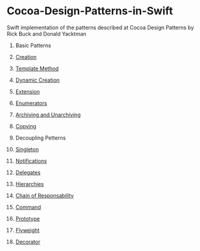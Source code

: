 # Cocoa-Design-Patterns-in-Swift
Swift implementation of the patterns described at Cocoa Design Patterns by Rick Buck and Donald Yacktman

1. Basic Patterns
  1. [Creation](https://github.com/asalom/Cocoa-Design-Patterns-in-Swift/tree/master/DesignPatterns/DesignPatterns/Basic/Creation)
  2. [Template Method](https://github.com/asalom/Cocoa-Design-Patterns-in-Swift/tree/master/DesignPatterns/DesignPatterns/Basic/Template%20Method)
  3. [Dynamic Creation](https://github.com/asalom/Cocoa-Design-Patterns-in-Swift/tree/master/DesignPatterns/DesignPatterns/Basic/Dynamic%20Creation)
  4. [Extension](https://github.com/asalom/Cocoa-Design-Patterns-in-Swift/tree/master/DesignPatterns/DesignPatterns/Basic/Extension)
  5. [Enumerators](https://github.com/asalom/Cocoa-Design-Patterns-in-Swift/tree/master/DesignPatterns/DesignPatterns/Basic/Enumerators)
  6. [Archiving and Unarchiving](https://github.com/asalom/Cocoa-Design-Patterns-in-Swift/tree/master/DesignPatterns/DesignPatterns/Basic/Archiving%20and%20Unarchiving)
  7. [Copying](https://github.com/asalom/Cocoa-Design-Patterns-in-Swift/tree/master/DesignPatterns/DesignPatterns/Basic/Copying)

2. Decoupling Petterns
  1. [Singleton](https://github.com/asalom/Cocoa-Design-Patterns-in-Swift/tree/master/DesignPatterns/DesignPatterns/Decoupling/Singleton)
  2. [Notifications](https://github.com/asalom/Cocoa-Design-Patterns-in-Swift/tree/master/DesignPatterns/DesignPatterns/Decoupling/Notifications)
  3. [Delegates](https://github.com/asalom/Cocoa-Design-Patterns-in-Swift/tree/master/DesignPatterns/DesignPatterns/Decoupling/Delegates)
  4. [Hierarchies](https://github.com/asalom/Cocoa-Design-Patterns-in-Swift/tree/master/DesignPatterns/DesignPatterns/Decoupling/Hierarchies)
  5. [Chain of Responsability](https://github.com/asalom/Cocoa-Design-Patterns-in-Swift/tree/master/DesignPatterns/DesignPatterns/Decoupling/Chain%20of%20Responsability)
  6. [Command](https://github.com/asalom/Cocoa-Design-Patterns-in-Swift/tree/master/DesignPatterns/DesignPatterns/Decoupling/Command)
  7. [Prototype](https://github.com/asalom/Cocoa-Design-Patterns-in-Swift/tree/master/DesignPatterns/DesignPatterns/Decoupling/Prototype)
  8. [Flyweight](https://github.com/asalom/Cocoa-Design-Patterns-in-Swift/tree/master/DesignPatterns/DesignPatterns/Decoupling/Flyweight)
  9. [Decorator](https://github.com/asalom/Cocoa-Design-Patterns-in-Swift/tree/master/DesignPatterns/DesignPatterns/Decoupling/Decorator)

